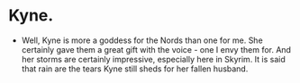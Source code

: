 # Kyne.

- Well, Kyne is more a goddess for the Nords than one for me. She certainly gave them a great gift with the voice - one I envy them for. And her storms are certainly impressive, especially here in Skyrim. It is said that rain are the tears Kyne still sheds for her fallen husband.
